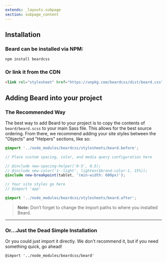 ```yaml
---
extends: _layouts.subpage
section: subpage_content
---
```

<h2 class="tcg50 ft10 fw3 mb2 md-mb3">Installation</h2>

<h3 class="tcg50 ft6 fw6 mb2 md-mb3">Beard can be installed via NPM:</h3>

```sh
npm install beardcss
```

<h3 class="tcg50 ft6 fw6 mb2 md-mb3">Or link it from the CDN</h3>

```html
<link rel="stylesheet" href="https://unpkg.com/beardcss/dist/beard.css">
```

<h2 class="tcg50 ft10 fw3 mb2 md-mb3">Adding Beard into your project</h2>

<h3 class="tcg50 ft8 fw3 mb2 md-mb3">The Recommended Way</h3>
<p class="tcg50 ft5 fw3 mb4 lh2">The best way to add Beard to your project is to copy the contents of <code>beard/beard.scss</code> to your main Sass file. This allows for the best source ordering. From there, we recommend adding your site styles between the "Objects" and "Helpers" sections, like so:</p>

```scss
@import '../node_modules/beardcss/stylesheets/beard.before';

// Place custom spacing, color, and media query configuration here

// @include new-spacing-helper('0-5', 0.5);
// @include new-color('1--light', lighten($brand-color-1, 15%));
@include new-breakpoint(tablet, '(min-width: 600px)');

// Your site styles go here
// @import 'app'

@import '../node_modules/beardcss/stylesheets/beard.after';
```

<blockquote class="bg1 br3 pv2 ph2">
    <p class="tcw ft5 fw3 lh2"><strong>Note:</strong> Don&rsquo;t forget to change the import paths to where you installed Beard.</p>
</blockquote>

<hr class="mb4">

<h3 class="tcg50 ft8 fw3 mb2 md-mb3">Or&hellip;Just the Dead Simple Installation</h3>
<p class="tcg50 ft5 fw3 mb2 lh2">Or you could just import it directly. We don't recommend it, but if you need something quick, go ahead!</p>
<p class="tcg50 ft5 fw3 mb2 lh2"><code class="">@import '../node_modules/beardcss/beard'</code></p>
